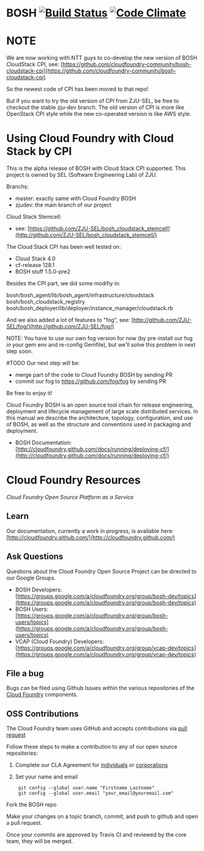# BOSH [![Build Status](https://travis-ci.org/cloudfoundry/bosh.png?branch=master)](https://travis-ci.org/cloudfoundry/bosh) [![Code Climate](https://codeclimate.com/github/cloudfoundry/bosh.png)](https://codeclimate.com/github/cloudfoundry/bosh)

# NOTE

We are now working with NTT guys to co-develop the new version of BOSH CloudStack CPI, see:
[https://github.com/cloudfoundry-community/bosh-cloudstack-cpi](https://github.com/cloudfoundry-community/bosh-cloudstack-cpi)

So the newest code of CPI has been moved to that repo!

But if you want to try the old version of CPI from ZJU-SEL, be free to checkout the stable zju-dev branch.
The old version of CPI is more like OpenStack CPI style while the new co-operated version is like AWS style. 

# Using Cloud Foundry with Cloud Stack by CPI

This is the alpha release of BOSH with Cloud Stack CPI supported. This project is owned by SEL (Software Engineering Lab) of ZJU.

Branchs:
- master: exactly same with Cloud Foundry BOSH
- zjudev: the main branch of our project

Cloud Stack Stemcell:
- see:  [https://github.com/ZJU-SEL/bosh_cloudstack_stemcell](http://github.com/ZJU-SEL/bosh_cloudstack_stemcell/)

The Cloud Stack CPI has been well tested on:
- Cloud Stack 4.0
- cf-release 128.1
- BOSH stuff 1.5.0-pre2

Besides the CPI part, we did some modifiy in:

bosh/bosh_agent/lib/bosh_agent/infrastructure/cloudstack
bosh/bosh_cloudstack_registry
bosh/bosh_deployer/lib/deployer/instance_manager/cloudstack.rb

And we also added a lot of features to "fog", see:  [http://github.com/ZJU-SEL/fog/](http://github.com/ZJU-SEL/fog/)

NOTE: You have to use our own fog version for now (by pre-install our fog in your gem env and re-config Gemfile), but we'll solve this problem in next step soon.


#TODO
Our next step will be:
- merge part of the code to Cloud Foundry BOSH by sending PR
- commit our fog to https://github.com/fog/fog by sending PR

Be free to enjoy it!

Cloud Foundry BOSH is an open source tool chain for release engineering, deployment and lifecycle management of large scale distributed services. In this manual we describe the architecture, topology, configuration, and use of BOSH, as well as the structure and conventions used in packaging and deployment.

* BOSH Documentation: [http://cloudfoundry.github.com/docs/running/deploying-cf/](http://cloudfoundry.github.com/docs/running/deploying-cf/)

# Cloud Foundry Resources #

_Cloud Foundry Open Source Platform as a Service_

## Learn

Our documentation, currently a work in progress, is available here: [http://cloudfoundry.github.com/](http://cloudfoundry.github.com/)

## Ask Questions

Questions about the Cloud Foundry Open Source Project can be directed to our Google Groups.

* BOSH Developers: [https://groups.google.com/a/cloudfoundry.org/group/bosh-dev/topics](https://groups.google.com/a/cloudfoundry.org/group/bosh-dev/topics)
* BOSH Users:[https://groups.google.com/a/cloudfoundry.org/group/bosh-users/topics](https://groups.google.com/a/cloudfoundry.org/group/bosh-users/topics)
* VCAP (Cloud Foundry) Developers: [https://groups.google.com/a/cloudfoundry.org/group/vcap-dev/topics](https://groups.google.com/a/cloudfoundry.org/group/vcap-dev/topics)

## File a bug

Bugs can be filed using Github Issues within the various repositories of the [Cloud Foundry](http://github.com/cloudfoundry) components.

## OSS Contributions

The Cloud Foundry team uses GitHub and accepts contributions via [pull request](https://help.github.com/articles/using-pull-requests)

Follow these steps to make a contribution to any of our open source repositories:

1. Complete our CLA Agreement for [individuals](http://www.cloudfoundry.org/individualcontribution.pdf) or [corporations](http://www.cloudfoundry.org/corpcontribution.pdf)
1. Set your name and email

		git config --global user.name "Firstname Lastname"
		git config --global user.email "your_email@youremail.com"

Fork the BOSH repo

Make your changes on a topic branch, commit, and push to github and open a pull request.

Once your commits are approved by Travis CI and reviewed by the core team, they will be merged.
